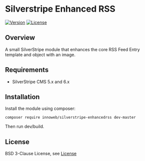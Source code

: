 # Silverstripe Enhanced RSS

[![Version](http://img.shields.io/packagist/v/innoweb/silverstripe-enhancedrss.svg?style=flat-square)](https://packagist.org/packages/innoweb/silverstripe-enhancedrss)
[![License](http://img.shields.io/packagist/l/innoweb/silverstripe-enhancedrss.svg?style=flat-square)](license.md)

## Overview

A small SilverStripe module that enhances the core RSS Feed Entry template and object with an image.

## Requirements

* SilverStripe CMS 5.x and 6.x

## Installation

Install the module using composer:
```
composer require innoweb/silverstripe-enhancedrss dev-master
```

Then run dev/build.

## License

BSD 3-Clause License, see [License](license.md)
